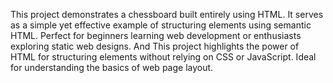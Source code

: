 This project demonstrates a chessboard built entirely using HTML. It serves as a simple yet effective example of structuring elements using semantic HTML.
Perfect for beginners learning web development or enthusiasts exploring static web designs.
And This project highlights the power of HTML for structuring elements without relying on CSS or JavaScript. Ideal for understanding the basics of web page layout.



